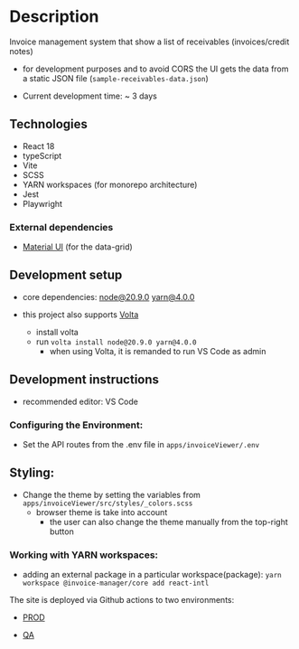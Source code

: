 # Description

Invoice management system that show a list of receivables (invoices/credit notes)

- for development purposes and to avoid CORS the UI gets the data from a static JSON file (`sample-receivables-data.json`)

- Current development time: ~ 3 days

## Technologies

- React 18
- typeScript
- Vite
- SCSS
- YARN workspaces (for monorepo architecture)
- Jest
- Playwright

### External dependencies

- [Material UI](https://mui.com/material-ui/) (for the data-grid)

## Development setup

- core dependencies: node@20.9.0 yarn@4.0.0

- this project also supports [Volta](https://docs.volta.sh/guide/getting-started)
    - install volta
    - run `volta install node@20.9.0 yarn@4.0.0`
       - when using Volta, it is remanded to run VS Code as admin

## Development instructions

- recommended editor: VS Code

### Configuring the Environment:

- Set the API routes from the .env file in `apps/invoiceViewer/.env`

## Styling:

- Change the theme by setting the variables from `apps/invoiceViewer/src/styles/_colors.scss` 
  - browser theme is take into account
    - the user can also change the theme manually from the top-right button

### Working with YARN workspaces:

- adding an external package in a particular workspace(package):
`yarn workspace @invoice-manager/core add react-intl`

The site is deployed via Github actions to two environments:

- [PROD](https://invoice-manager-florin-asavei.netlify.app)

- [QA](https://qa-invoice-manager-florin-asavei.netlify.app)
